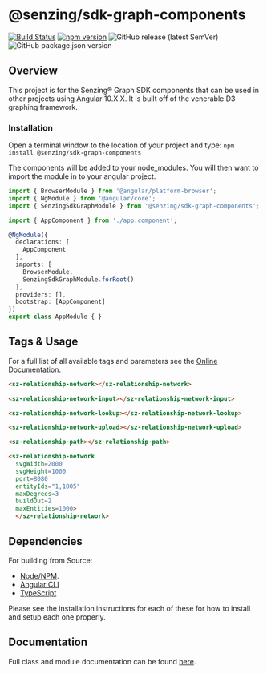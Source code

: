 # @senzing/sdk-graph-components

[![Build Status](https://travis-ci.com/Senzing/sdk-graph-components.svg?branch=master)](https://travis-ci.com/Senzing/sdk-graph-components)
[![npm version](https://badge.fury.io/js/%40senzing%2Fsdk-graph-components.svg)](https://badge.fury.io/js/%40senzing%2Fsdk-graph-components)
![GitHub release (latest SemVer)](https://img.shields.io/github/v/release/senzing/sdk-graph-components?color=%2300c4ff&logo=latest%20tag)
![GitHub package.json version](https://img.shields.io/github/package-json/v/senzing/sdk-graph-components?color=orange&logo=latest&logoColor=blue)

## Overview

This project is for the Senzing&reg; Graph SDK components that can be used in other projects using Angular 10.X.X.
It is built off of the venerable D3 graphing framework.

### Installation

Open a terminal window to the location of your project and type:
`npm install @senzing/sdk-graph-components`

The components will be added to your node_modules.
You will then want to import the module in to your angular project.

```typescript
import { BrowserModule } from '@angular/platform-browser';
import { NgModule } from '@angular/core';
import { SenzingSdkGraphModule } from '@senzing/sdk-graph-components';

import { AppComponent } from './app.component';

@NgModule({
  declarations: [
    AppComponent
  ],
  imports: [
    BrowserModule,
    SenzingSdkGraphModule.forRoot()
  ],
  providers: [],
  bootstrap: [AppComponent]
})
export class AppModule { }
```

## Tags & Usage

For a full list of all available tags and parameters see the [Online Documentation](https://senzing.github.io/sdk-graph-components/).

```html
<sz-relationship-network></sz-relationship-network>
```

```html
<sz-relationship-network-input></sz-relationship-network-input>
```

```html
<sz-relationship-network-lookup></sz-relationship-network-lookup>
```

```html
<sz-relationship-network-upload></sz-relationship-network-upload>
```

```html
<sz-relationship-path></sz-relationship-path>
```

```html
<sz-relationship-network
  svgWidth=2000
  svgHeight=1000
  port=8080
  entityIds="1,1005"
  maxDegrees=3
  buildOut=2
  maxEntities=1000>
  </sz-relationship-network>
```

## Dependencies

For building from Source:

* [Node/NPM](https://nodejs.org/).
* [Angular CLI](https://cli.angular.io/)
* [TypeScript](https://www.typescriptlang.org/)

Please see the installation instructions for each of these for how to install and setup each one properly.

## Documentation

Full class and module documentation can be found [here](https://senzing.github.io/sdk-graph-components/).
